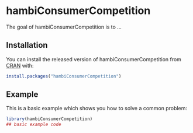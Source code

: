 
# hambiConsumerCompetition

<!-- badges: start -->
<!-- badges: end -->

The goal of hambiConsumerCompetition is to ...

## Installation

You can install the released version of hambiConsumerCompetition from [CRAN](https://CRAN.R-project.org) with:

``` r
install.packages("hambiConsumerCompetition")
```

## Example

This is a basic example which shows you how to solve a common problem:

``` r
library(hambiConsumerCompetition)
## basic example code
```

